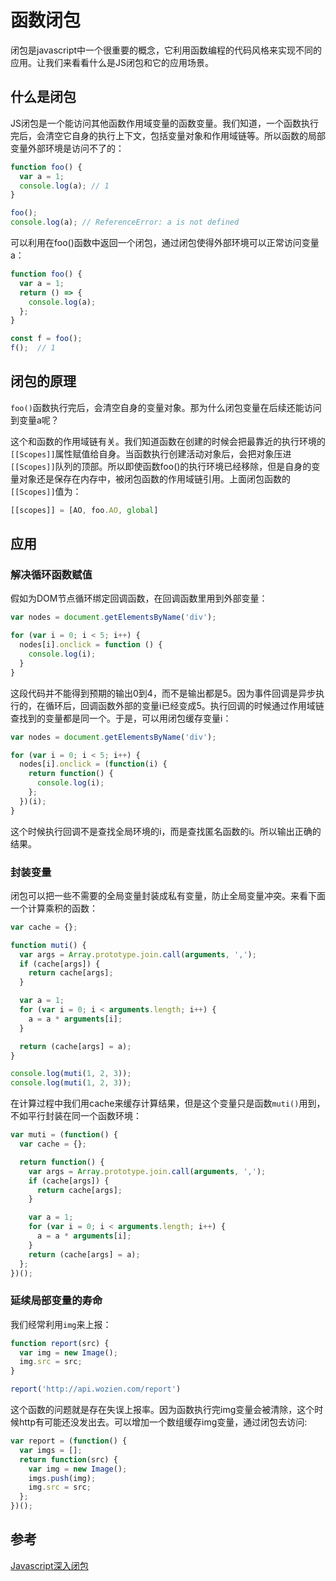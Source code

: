 # 函数闭包

闭包是javascript中一个很重要的概念，它利用函数编程的代码风格来实现不同的应用。让我们来看看什么是JS闭包和它的应用场景。

## 什么是闭包

JS闭包是一个能访问其他函数作用域变量的函数变量。我们知道，一个函数执行完后，会清空它自身的执行上下文，包括变量对象和作用域链等。所以函数的局部变量外部环境是访问不了的：

```js
function foo() {
  var a = 1; 
  console.log(a); // 1
}

foo();
console.log(a); // ReferenceError: a is not defined
```

可以利用在foo()函数中返回一个闭包，通过闭包使得外部环境可以正常访问变量a：

```js
function foo() {
  var a = 1;
  return () => {
    console.log(a);
  };
}

const f = foo();
f();  // 1
```

## 闭包的原理

`foo()`函数执行完后，会清空自身的变量对象。那为什么闭包变量在后续还能访问到变量a呢？

这个和函数的作用域链有关。我们知道函数在创建的时候会把最靠近的执行环境的`[[Scopes]]`属性赋值给自身。当函数执行创建活动对象后，会把对象压进`[[Scopes]]`队列的顶部。所以即使函数foo()的执行环境已经移除，但是自身的变量对象还是保存在内存中，被闭包函数的作用域链引用。上面闭包函数的`[[Scopes]]`值为：

```js
[[scopes]] = [AO, foo.AO, global]
```

## 应用

### 解决循环函数赋值

假如为DOM节点循环绑定回调函数，在回调函数里用到外部变量：

```js
var nodes = document.getElementsByName('div');

for (var i = 0; i < 5; i++) {
  nodes[i].onclick = function () {
    console.log(i);
  }
}
```

这段代码并不能得到预期的输出0到4，而不是输出都是5。因为事件回调是异步执行的，在循环后，回调函数外部的变量i已经变成5。执行回调的时候通过作用域链查找到的变量都是同一个。于是，可以用闭包缓存变量i：

```js
var nodes = document.getElementsByName('div');

for (var i = 0; i < 5; i++) {
  nodes[i].onclick = (function(i) {
    return function() {
      console.log(i);
    };
  })(i);
}
```

这个时候执行回调不是查找全局环境的i，而是查找匿名函数的i。所以输出正确的结果。

### 封装变量

闭包可以把一些不需要的全局变量封装成私有变量，防止全局变量冲突。来看下面一个计算乘积的函数：

```js
var cache = {};

function muti() {
  var args = Array.prototype.join.call(arguments, ',');
  if (cache[args]) {
    return cache[args];
  }

  var a = 1;
  for (var i = 0; i < arguments.length; i++) {
    a = a * arguments[i];
  }

  return (cache[args] = a);
}

console.log(muti(1, 2, 3));
console.log(muti(1, 2, 3));
```

在计算过程中我们用cache来缓存计算结果，但是这个变量只是函数`muti()`用到，不如平行封装在同一个函数环境：

```js
var muti = (function() {
  var cache = {};

  return function() {
    var args = Array.prototype.join.call(arguments, ',');
    if (cache[args]) {
      return cache[args];
    }

    var a = 1;
    for (var i = 0; i < arguments.length; i++) {
      a = a * arguments[i];
    }
    return (cache[args] = a);
  };
})();
```

### 延续局部变量的寿命

我们经常利用`img`来上报：

```js
function report(src) {
  var img = new Image();
  img.src = src;
}

report('http://api.wozien.com/report')
```

这个函数的问题就是存在失误上报率。因为函数执行完img变量会被清除，这个时候http有可能还没发出去。可以增加一个数组缓存img变量，通过闭包去访问:

```js
var report = (function() {
  var imgs = [];
  return function(src) {
    var img = new Image();
    imgs.push(img);
    img.src = src;
  };
})();
```

## 参考

[Javascript深入闭包](https://github.com/mqyqingfeng/Blog/issues/9)